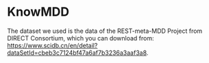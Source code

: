 # KnowMDD

The dataset we used is the data of the REST-meta-MDD Project from DIRECT Consortium, which you can download from: https://www.scidb.cn/en/detail?dataSetId=cbeb3c7124bf47a6af7b3236a3aaf3a8.
